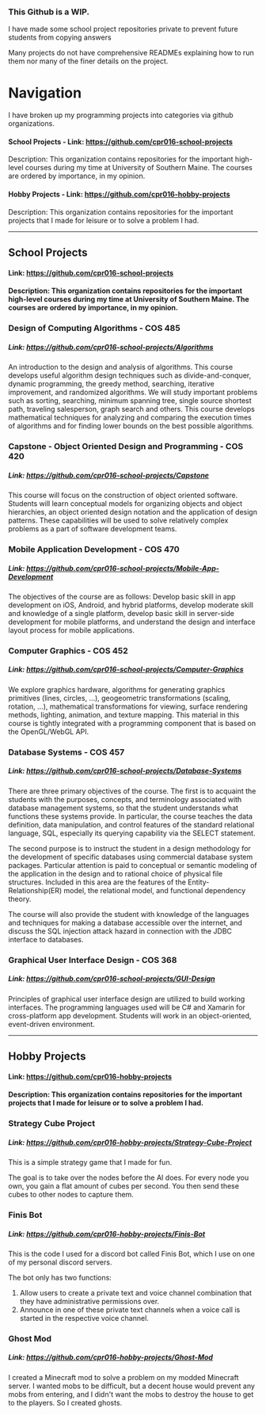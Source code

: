 ### This Github is a WIP.
I have made some school project repositories private to prevent future students from copying answers

Many projects do not have comprehensive READMEs explaining how to run them nor many of the finer details on the project.




# Navigation
I have broken up my programming projects into categories via github organizations.

#### School Projects - Link: https://github.com/cpr016-school-projects
Description: This organization contains repositories for the important high-level courses during my time at University of Southern Maine. The courses are ordered by importance, in my opinion.


#### Hobby Projects - Link: https://github.com/cpr016-hobby-projects
Description: This organization contains repositories for the important projects that I made for leisure or to solve a problem I had. 

---

## School Projects
#### Link: https://github.com/cpr016-school-projects
#### Description: This organization contains repositories for the important high-level courses during my time at University of Southern Maine. The courses are ordered by importance, in my opinion.

### Design of Computing Algorithms - COS 485 
##### Link: https://github.com/cpr016-school-projects/Algorithms
An introduction to the design and analysis of algorithms. This course develops useful algorithm design techniques such as divide-and-conquer, dynamic programming, the greedy method, searching, iterative improvement, and randomized algorithms. We will study important problems such as sorting, searching, minimum spanning tree, single source shortest path, traveling salesperson, graph search and others. This course develops mathematical techniques for analyzing and comparing the execution times of algorithms and for finding lower bounds on the best possible algorithms.

### Capstone - Object Oriented Design and Programming - COS 420
##### Link: https://github.com/cpr016-school-projects/Capstone
This course will focus on the construction of object oriented software. Students will learn conceptual models for organizing objects and object hierarchies, an object oriented design notation and the application of design patterns. These capabilities will be used to solve relatively complex problems as a part of software development teams.

### Mobile Application Development - COS 470
##### Link: https://github.com/cpr016-school-projects/Mobile-App-Development
The objectives of the course are as follows: Develop basic skill in app development on iOS, Android, and hybrid platforms, develop moderate skill and knowledge of a single platform, develop basic skill in server-side development for mobile platforms, and understand the design and interface layout process for mobile applications.

### Computer Graphics - COS 452
##### Link: https://github.com/cpr016-school-projects/Computer-Graphics
We explore graphics hardware, algorithms for generating graphics primitives (lines, circles, ...), geogeometric transformations (scaling, rotation, ...), mathematical transformations for viewing, surface rendering methods, lighting, animation, and texture mapping. This material in this course is tightly integrated with a programming component that is based on the OpenGL/WebGL API.

### Database Systems - COS 457
##### Link: https://github.com/cpr016-school-projects/Database-Systems
There are three primary objectives of the course. The first is to acquaint the students with the purposes, concepts, and terminology associated with database management systems, so that the student understands what functions these systems provide. In particular, the course teaches the data definition, data manipulation, and control features of the standard relational language, SQL, especially its querying capability via the SELECT statement.

The second purpose is to instruct the student in a design methodology for the development of specific databases using commercial database system packages. Particular attention is paid to conceptual or semantic modeling of the application in the design and to rational choice of physical file structures. Included in this area are the features of the Entity-Relationship(ER) model, the relational model, and functional dependency theory.

The course will also provide the student with knowledge of the languages and techniques for making a database accessible over the internet, and discuss the SQL injection attack hazard in connection with the JDBC interface to databases.

### Graphical User Interface Design - COS 368
##### Link: https://github.com/cpr016-school-projects/GUI-Design
Principles of graphical user interface design are utilized to build working interfaces. The programming languages used will be C# and Xamarin for cross-platform app development. Students will work in an object-oriented, event-driven environment. 



---

## Hobby Projects
#### Link: https://github.com/cpr016-hobby-projects
#### Description: This organization contains repositories for the important projects that I made for leisure or to solve a problem I had. 

### Strategy Cube Project
##### Link: https://github.com/cpr016-hobby-projects/Strategy-Cube-Project
This is a simple strategy game that I made for fun. 

The goal is to take over the nodes before the AI does. For every node you own, you gain a flat amount of cubes per second. You then send these cubes to other nodes to capture them. 

### Finis Bot
##### Link: https://github.com/cpr016-hobby-projects/Finis-Bot
This is the code I used for a discord bot called Finis Bot, which I use on one of my personal discord servers.

The bot only has two functions:
1. Allow users to create a private text and voice channel combination that they have administrative permissions over.
1. Announce in one of these private text channels when a voice call is started in the respective voice channel. 

### Ghost Mod
##### Link: https://github.com/cpr016-hobby-projects/Ghost-Mod
I created a Minecraft mod to solve a problem on my modded Minecraft server. I wanted mobs to be difficult, but a decent house would prevent any mobs from entering, and I didn't want the mobs to destroy the house to get to the players. So I created ghosts.
